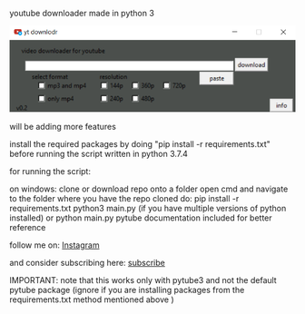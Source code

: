 youtube downloader made in python 3

![Screenshot](prev.png)


will be adding more features

install the required packages by doing "pip install -r requirements.txt" before running the script
written in python 3.7.4

for running the script:

on windows:
    clone or download repo onto a folder
    open cmd and navigate to the folder where you have the repo cloned
    do:
    pip install -r requirements.txt
    python3 main.py (if you have multiple versions of python installed)
             or
    python main.py
pytube documentation included for better reference

follow me on:
[Instagram](https://instagram.com/coder_arena)

and consider subscribing here:
[subscribe](https://www.youtube.com/channel/UCqmAMwECiUUokMpI03othpQ)

IMPORTANT:
    note that this works only with pytube3 and not the default pytube package
    (ignore if you are installing packages from the requirements.txt method mentioned above )
